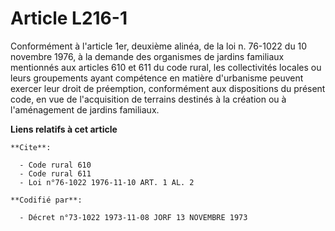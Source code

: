 # Article L216-1

Conformément à l'article 1er, deuxième alinéa, de la loi n. 76-1022 du 10 novembre 1976, à la demande des organismes de
jardins familiaux mentionnés aux articles 610 et 611 du code rural, les collectivités locales ou leurs groupements ayant
compétence en matière d'urbanisme peuvent exercer leur droit de préemption, conformément aux dispositions du présent code, en
vue de l'acquisition de terrains destinés à la création ou à l'aménagement de jardins familiaux.

**Liens relatifs à cet article**

	**Cite**:

	  - Code rural 610
	  - Code rural 611
	  - Loi n°76-1022 1976-11-10 ART. 1 AL. 2

	**Codifié par**:

	  - Décret n°73-1022 1973-11-08 JORF 13 NOVEMBRE 1973
